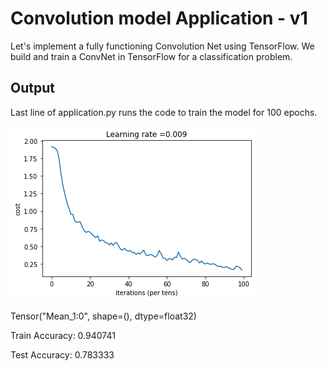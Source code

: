 # Convolution model Application - v1

Let's implement a fully functioning Convolution Net using TensorFlow. We build and train a 
ConvNet in TensorFlow for a classification problem.

## Output
Last line of application.py runs the code to train the model for 100 epochs.

![](images/plot.png)

Tensor("Mean_1:0", shape=(), dtype=float32)

Train Accuracy: 0.940741

Test Accuracy: 0.783333


